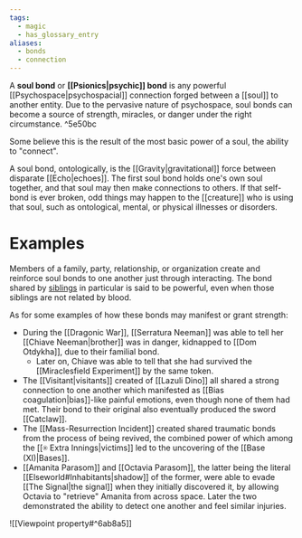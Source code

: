 ```yaml
---
tags:
  - magic
  - has_glossary_entry
aliases:
  - bonds
  - connection
---
```


A **soul bond** or **[[Psionics|psychic]] bond** is any powerful [[Psychospace|psychospacial]] connection forged between a [[soul]] to another entity. Due to the pervasive nature of psychospace, soul bonds can become a source of strength, miracles, or danger under the right circumstance.  ^5e50bc

Some believe this is the result of the most basic power of a soul, the ability to "connect". 

A soul bond, ontologically, is the [[Gravity|gravitational]] force between disparate [[Echo|echoes]]. The first soul bond holds one's own soul together, and that soul may then make connections to others. If that self-bond is ever broken, odd things may happen to the [[creature]] who is using that soul, such as ontological, mental, or physical illnesses or disorders.

# Examples
Members of a family, party, relationship, or organization create and reinforce soul bonds to one another just through interacting. The bond shared by [siblings](https://en.wikipedia.org/wiki/Sibling) in particular is said to be powerful, even when those siblings are not related by blood.

As for some examples of how these bonds may manifest or grant strength:
- During the [[Dragonic War]], [[Serratura Neeman]] was able to tell her [[Chiave Neeman|brother]] was in danger, kidnapped to [[Dom Otdykha]], due to their familial bond. 
    - Later on, Chiave was able to tell that she had survived the [[Miraclesfield Experiment]] by the same token.
- The [[Visitant|visitants]] created of [[Lazuli Dino]] all shared a strong connection to one another which manifested as [[Bias coagulation|bias]]-like painful emotions, even though none of them had met. Their bond to their original also eventually produced the sword [[Catclaw]].
- The [[Mass-Resurrection Incident]] created shared traumatic bonds from the process of being revived, the combined power of which among the [[⍟ Extra Innings|victims]] led to the uncovering of the [[Base (XI)|Bases]].
- [[Amanita Parasom]] and [[Octavia Parasom]], the latter being the literal [[Elseworld#Inhabitants|shadow]] of the former, were able to evade [[The Signal|the signal]] when they initially discovered it, by allowing Octavia to "retrieve" Amanita from across space. Later the two demonstrated the ability to detect one another and feel similar injuries.


![[Viewpoint property#^6ab8a5]]